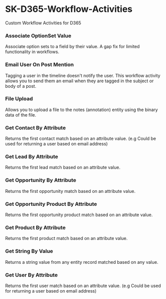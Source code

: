 # SK-D365-Workflow-Activities
Custom Workflow Activities for D365

### Associate OptionSet Value
Associate option sets to a field by their value. A gap fix for limited functionality in workflows.

### Email User On Post Mention
Tagging a user in the timeline doesn't notify the user. This workflow activity allows you to send them an email when they are tagged in the subject or body of a post.

### File Upload
Allows you to upload a file to the notes (annotation) entity using the binary data of the file.

### Get Contact By Attribute
Returns the first contact match based on an attribute value. (e.g Could be used for returning a user based on email address)

### Get Lead By Attribute
Returns the first lead match based on an attribute value.

### Get Opportunity By Attribute
Returns the first opportunity match based on an attribute value.

### Get Opportunity Product By Attribute
Returns the first opportunity product match based on an attribute value.

### Get Product By Attribute
Returns the first product match based on an attribute value.

### Get String By Value
Returns a string value from any entity record matched based on any value.

### Get User By Attribute
Returns the first user match based on an attribute value. (e.g Could be used for returning a user based on email address)
